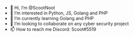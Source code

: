 - 👋 Hi, I’m @ScootNoot
- 👀 I’m interested in Python, JS, Golang and PHP
- 🌱 I’m currently learning Golang and PHP
- 💞️ I’m looking to collaborate on any cyber security project
- 📫 How to reach me Discord: Scoot#5519
